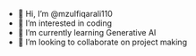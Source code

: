 - 👋 Hi, I’m @mzulfiqarali110
- 👀 I’m interested in coding
- 🌱 I’m currently learning Generative AI
- 💞️ I’m looking to collaborate on project making

<!---
mzulfiqarali110/mzulfiqarali110 is a ✨ special ✨ repository because its `README.md` (this file) appears on your GitHub profile.
You can click the Preview link to take a look at your changes.
--->
